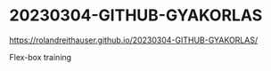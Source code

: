 # 20230304-GITHUB-GYAKORLAS
 
https://rolandreithauser.github.io/20230304-GITHUB-GYAKORLAS/

Flex-box training
